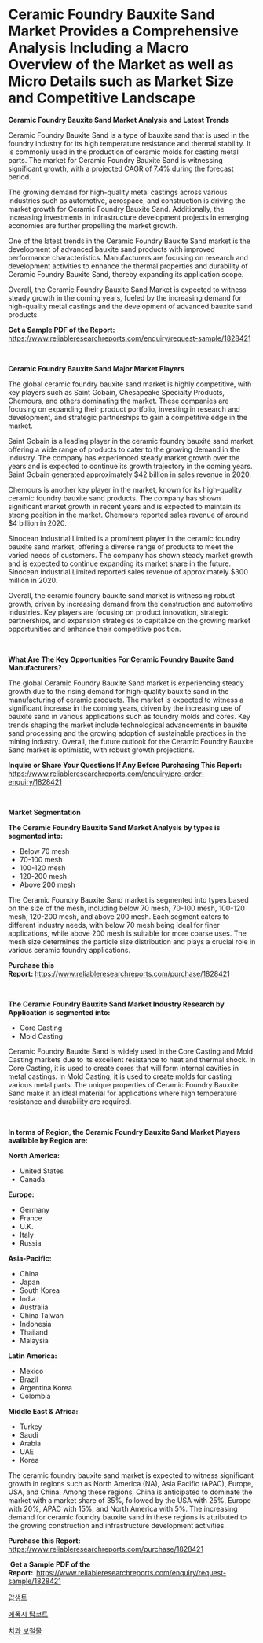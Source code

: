 <p><h1>Ceramic Foundry Bauxite Sand Market Provides a Comprehensive Analysis Including a Macro Overview of the Market as well as Micro Details such as Market Size and Competitive Landscape</h1></p><p><strong>Ceramic Foundry Bauxite Sand Market Analysis and Latest Trends</strong></p>
<p><p>Ceramic Foundry Bauxite Sand is a type of bauxite sand that is used in the foundry industry for its high temperature resistance and thermal stability. It is commonly used in the production of ceramic molds for casting metal parts. The market for Ceramic Foundry Bauxite Sand is witnessing significant growth, with a projected CAGR of 7.4% during the forecast period.</p><p>The growing demand for high-quality metal castings across various industries such as automotive, aerospace, and construction is driving the market growth for Ceramic Foundry Bauxite Sand. Additionally, the increasing investments in infrastructure development projects in emerging economies are further propelling the market growth.</p><p>One of the latest trends in the Ceramic Foundry Bauxite Sand market is the development of advanced bauxite sand products with improved performance characteristics. Manufacturers are focusing on research and development activities to enhance the thermal properties and durability of Ceramic Foundry Bauxite Sand, thereby expanding its application scope.</p><p>Overall, the Ceramic Foundry Bauxite Sand Market is expected to witness steady growth in the coming years, fueled by the increasing demand for high-quality metal castings and the development of advanced bauxite sand products.</p></p>
<p><strong>Get a Sample PDF of the Report:&nbsp;</strong> <a href="https://www.reliableresearchreports.com/enquiry/request-sample/1828421">https://www.reliableresearchreports.com/enquiry/request-sample/1828421</a></p>
<p>&nbsp;</p>
<p><strong>Ceramic Foundry Bauxite Sand Major Market Players</strong></p>
<p><p>The global ceramic foundry bauxite sand market is highly competitive, with key players such as Saint Gobain, Chesapeake Specialty Products, Chemours, and others dominating the market. These companies are focusing on expanding their product portfolio, investing in research and development, and strategic partnerships to gain a competitive edge in the market.</p><p>Saint Gobain is a leading player in the ceramic foundry bauxite sand market, offering a wide range of products to cater to the growing demand in the industry. The company has experienced steady market growth over the years and is expected to continue its growth trajectory in the coming years. Saint Gobain generated approximately $42 billion in sales revenue in 2020.</p><p>Chemours is another key player in the market, known for its high-quality ceramic foundry bauxite sand products. The company has shown significant market growth in recent years and is expected to maintain its strong position in the market. Chemours reported sales revenue of around $4 billion in 2020.</p><p>Sinocean Industrial Limited is a prominent player in the ceramic foundry bauxite sand market, offering a diverse range of products to meet the varied needs of customers. The company has shown steady market growth and is expected to continue expanding its market share in the future. Sinocean Industrial Limited reported sales revenue of approximately $300 million in 2020.</p><p>Overall, the ceramic foundry bauxite sand market is witnessing robust growth, driven by increasing demand from the construction and automotive industries. Key players are focusing on product innovation, strategic partnerships, and expansion strategies to capitalize on the growing market opportunities and enhance their competitive position.</p></p>
<p>&nbsp;</p>
<p><strong>What Are The Key Opportunities For Ceramic Foundry Bauxite Sand Manufacturers?</strong></p>
<p><p>The global Ceramic Foundry Bauxite Sand market is experiencing steady growth due to the rising demand for high-quality bauxite sand in the manufacturing of ceramic products. The market is expected to witness a significant increase in the coming years, driven by the increasing use of bauxite sand in various applications such as foundry molds and cores. Key trends shaping the market include technological advancements in bauxite sand processing and the growing adoption of sustainable practices in the mining industry. Overall, the future outlook for the Ceramic Foundry Bauxite Sand market is optimistic, with robust growth projections.</p></p>
<p><strong>Inquire or Share Your Questions If Any Before Purchasing This Report:</strong> <a href="https://www.reliableresearchreports.com/enquiry/pre-order-enquiry/1828421">https://www.reliableresearchreports.com/enquiry/pre-order-enquiry/1828421</a></p>
<p>&nbsp;</p>
<p><strong>Market Segmentation</strong></p>
<p><strong>The Ceramic Foundry Bauxite Sand Market Analysis by types is segmented into:</strong></p>
<p><ul><li>Below 70 mesh</li><li>70-100 mesh</li><li>100-120 mesh</li><li>120-200 mesh</li><li>Above 200 mesh</li></ul></p>
<p><p>The Ceramic Foundry Bauxite Sand market is segmented into types based on the size of the mesh, including below 70 mesh, 70-100 mesh, 100-120 mesh, 120-200 mesh, and above 200 mesh. Each segment caters to different industry needs, with below 70 mesh being ideal for finer applications, while above 200 mesh is suitable for more coarse uses. The mesh size determines the particle size distribution and plays a crucial role in various ceramic foundry applications.</p></p>
<p><strong>Purchase this Report:&nbsp;</strong><a href="https://www.reliableresearchreports.com/purchase/1828421">https://www.reliableresearchreports.com/purchase/1828421</a></p>
<p>&nbsp;</p>
<p><strong>The Ceramic Foundry Bauxite Sand Market Industry Research by Application is segmented into:</strong></p>
<p><ul><li>Core Casting</li><li>Mold Casting</li></ul></p>
<p><p>Ceramic Foundry Bauxite Sand is widely used in the Core Casting and Mold Casting markets due to its excellent resistance to heat and thermal shock. In Core Casting, it is used to create cores that will form internal cavities in metal castings. In Mold Casting, it is used to create molds for casting various metal parts. The unique properties of Ceramic Foundry Bauxite Sand make it an ideal material for applications where high temperature resistance and durability are required.</p></p>
<p>&nbsp;</p>
<p><strong>In terms of Region, the Ceramic Foundry Bauxite Sand Market Players available by Region are:</strong></p>
<p>
    <p> <strong> North America: </strong>
        <ul>
            <li>United States</li>
            <li>Canada</li>
        </ul>
        </p> 
    <p> <strong> Europe: </strong>
        <ul>
            <li>Germany</li>
            <li>France</li>
            <li>U.K.</li>
            <li>Italy</li>
            <li>Russia</li>
        </ul>
        </p> 
    <p> <strong> Asia-Pacific: </strong>
        <ul>
            <li>China</li>
            <li>Japan</li>
            <li>South Korea</li>
            <li>India</li>
            <li>Australia</li>
            <li>China Taiwan</li>
            <li>Indonesia</li>
            <li>Thailand</li>
            <li>Malaysia</li>
        </ul>
        </p> 
    <p> <strong> Latin America: </strong>
        <ul>
            <li>Mexico</li>
            <li>Brazil</li>
            <li>Argentina Korea</li>
            <li>Colombia</li>
        </ul>
        </p> 
    <p> <strong> Middle East & Africa: </strong>
        <ul>
            <li>Turkey</li>
            <li>Saudi</li>
            <li>Arabia</li>
            <li>UAE</li>
            <li>Korea</li>
        </ul>
    </p>
    </p>
<p><p>The ceramic foundry bauxite sand market is expected to witness significant growth in regions such as North America (NA), Asia Pacific (APAC), Europe, USA, and China. Among these regions, China is anticipated to dominate the market with a market share of 35%, followed by the USA with 25%, Europe with 20%, APAC with 15%, and North America with 5%. The increasing demand for ceramic foundry bauxite sand in these regions is attributed to the growing construction and infrastructure development activities.</p></p>
<p><strong>Purchase this Report: </strong><a href="https://www.reliableresearchreports.com/purchase/1828421">https://www.reliableresearchreports.com/purchase/1828421</a></p>
<p>&nbsp;<strong>Get a Sample PDF of the Report:&nbsp;&nbsp;</strong><a href="https://www.reliableresearchreports.com/enquiry/request-sample/1828421">https://www.reliableresearchreports.com/enquiry/request-sample/1828421</a></p>
<p><strong></strong></p>
<p><p><a href="https://github.com/lkwggful07722/Market-Research-Report-List-1/blob/main/4695775923.md">압생트</a></p><p><a href="https://medium.com/@maksymilianbaran1901/%EC%97%90%ED%8F%AD%EC%8B%9C-%ED%86%B1%EC%BD%94%ED%8A%B8-%EC%8B%9C%EC%9E%A5-%EC%84%B1%EA%B3%B5%EC%A0%81%EC%9D%B8-%EB%B9%84%EC%A6%88%EB%8B%88%EC%8A%A4-%EC%A0%84%EB%9E%B5%EC%9D%98-%ED%95%B5%EC%8B%AC-%EC%9A%94%EC%86%8C-%EC%98%88%EC%B8%A1-2031%EB%85%84%EA%B9%8C%EC%A7%80-0eaab547c47e">에폭시 탑코트</a></p><p><a href="https://medium.com/@maksymilianbaran1901/%EC%B9%98%EA%B3%BC-%EB%B3%B4%EC%B2%A0-%EC%8B%9C%EC%9E%A5-%EC%8B%9C%EC%9E%A5-cagr-%EC%8B%9C%EC%9E%A5-%EB%8F%99%ED%96%A5-%EB%B0%8F-%EC%84%B1%EC%9E%A5-%EC%A0%84%EB%9E%B5%EC%97%90-%EB%8C%80%ED%95%9C-%ED%86%B5%EC%B0%B0%EB%A0%A5-df226e9ac5ee">치과 보철물</a></p></p>